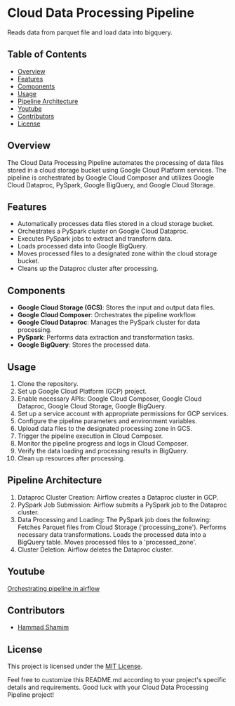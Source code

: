# Cloud Data Processing Pipeline
Reads data from parquet file and load data into bigquery.

## Table of Contents
* [Overview](#overview)
* [Features](#features)
* [Components](#components)
* [Usage](#usage)
* [Pipeline Architecture](#pipeline-architecture)
* [Youtube](#youtube)
* [Contributors](#contributors)
* [License](#license)


## Overview
The Cloud Data Processing Pipeline automates the processing of data files stored in a cloud storage bucket using Google Cloud Platform services. The pipeline is orchestrated by Google Cloud Composer and utilizes Google Cloud Dataproc, PySpark, Google BigQuery, and Google Cloud Storage.

## Features
- Automatically processes data files stored in a cloud storage bucket.
- Orchestrates a PySpark cluster on Google Cloud Dataproc.
- Executes PySpark jobs to extract and transform data.
- Loads processed data into Google BigQuery.
- Moves processed files to a designated zone within the cloud storage bucket.
- Cleans up the Dataproc cluster after processing.

## Components
- **Google Cloud Storage (GCS)**: Stores the input and output data files.
- **Google Cloud Composer**: Orchestrates the pipeline workflow.
- **Google Cloud Dataproc**: Manages the PySpark cluster for data processing.
- **PySpark**: Performs data extraction and transformation tasks.
- **Google BigQuery**: Stores the processed data.

## Usage
1. Clone the repository.
2. Set up Google Cloud Platform (GCP) project.
3. Enable necessary APIs: Google Cloud Composer, Google Cloud Dataproc, Google Cloud Storage, Google BigQuery.
4. Set up a service account with appropriate permissions for GCP services.
5. Configure the pipeline parameters and environment variables.
6. Upload data files to the designated processing zone in GCS.
7. Trigger the pipeline execution in Cloud Composer.
8. Monitor the pipeline progress and logs in Cloud Composer.
9. Verify the data loading and processing results in BigQuery.
10. Clean up resources after processing.

## Pipeline Architecture
1. Dataproc Cluster Creation: Airflow creates a Dataproc cluster in GCP.
2. PySpark Job Submission: Airflow submits a PySpark job to the Dataproc cluster.
3. Data Processing and Loading:
  The PySpark job does the following:
  Fetches Parquet files from Cloud Storage ('processing_zone').
  Performs necessary data transformations.
  Loads the processed data into a BigQuery table.
  Moves processed files to a 'processed_zone'.
4. Cluster Deletion: Airflow deletes the Dataproc cluster.

## Youtube
[Orchestrating pipeline in airflow](https://youtu.be/rbjTeWTMnPs)


## Contributors
- [Hammad Shamim](https://www.linkedin.com/in/hammad-shamim-6a2344128/)

## License
This project is licensed under the [MIT License](LICENSE).

Feel free to customize this README.md according to your project's specific details and requirements. Good luck with your Cloud Data Processing Pipeline project!

